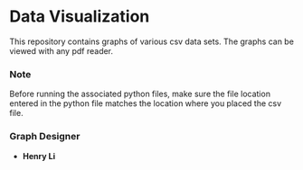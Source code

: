 # Data Visualization

This repository contains graphs of various csv data sets.  The graphs
can be viewed with any pdf reader.

### Note
Before running the associated python files, make sure the file location entered in the python file matches the location where you placed the csv file.

### Graph Designer
* **Henry Li**

